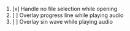 1. [x] Handle no file selection while opening
2. [ ] Overlay progress line while playing audio
3. [ ] Overlay sin wave while playing audio
